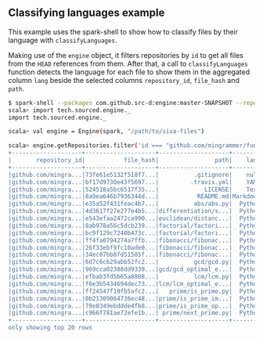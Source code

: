 ## Classifying languages example

This example uses the spark-shell to show how to classify files by their language with `classifyLanguages`.

Making use of the `engine` object, it filters repositories by `id` to get all files from the `HEAD` references from them. After that, a call to `classifyLanguages` function detects the language for each file to show them in the aggregated column `lang` beside the selected columns `repository_id`, `file_hash` and `path`.

```bash
$ spark-shell --packages com.github.src-d:engine:master-SNAPSHOT --repositories https://jitpack.io
scala> import tech.sourced.engine._
import tech.sourced.engine._

scala> val engine = Engine(spark, "/path/to/siva-files")

scala> engine.getRepositories.filter('id === "github.com/mingrammer/funmath.git").getHEAD.getFiles.classifyLanguages.select('repository_id, 'file_hash, 'path, 'lang).show
+--------------------+--------------------+--------------------+--------+
|       repository_id|           file_hash|                path|    lang|
+--------------------+--------------------+--------------------+--------+
|github.com/mingra...|73fe61e5132f518f7...|          .gitignore|    null|
|github.com/mingra...|bf17d9730e43f5697...|         .travis.yml|    YAML|
|github.com/mingra...|524518a5bc6517f35...|             LICENSE|    Text|
|github.com/mingra...|8a9ea646b7936344d...|           README.md|Markdown|
|github.com/mingra...|e35a52f431feac4b7...|          abs/abs.py|  Python|
|github.com/mingra...|4d3617f27e277e4b5...|differentiation/s...|  Python|
|github.com/mingra...|e543efaa2472ca990...|euclidean/distanc...|  Python|
|github.com/mingra...|8ab978a56c5dcb239...|factorial/factori...|  Python|
|github.com/mingra...|bc9f129c7240b473c...|factorial/factori...|  Python|
|github.com/mingra...|ff4fa0794274a7ffb...|fibonacci/fibonac...|  Python|
|github.com/mingra...|26f33ebf9fc10ade0...|fibonacci/fibonac...|  Python|
|github.com/mingra...|34ec07bb8fd51505f...|fibonacci/fibonac...|  Python|
|github.com/mingra...|6d7c6cb29abb52fc2...|          gcd/gcd.py|  Python|
|github.com/mingra...|969cca02388dd9339...|gcd/gcd_optimal_e...|  Python|
|github.com/mingra...|efbab3fd5b65a8808...|          lcm/lcm.py|  Python|
|github.com/mingra...|f6e3b5434694dec73...|lcm/lcm_optimal_e...|  Python|
|github.com/mingra...|ff24547f19fb5afc2...|   prime/is_prime.py|  Python|
|github.com/mingra...|0b21309064736ec48...|prime/is_prime_im...|  Python|
|github.com/mingra...|70e8349ebddde4fb8...|prime/is_prime_op...|  Python|
|github.com/mingra...|c966f781ae72efe1b...| prime/next_prime.py|  Python|
+--------------------+--------------------+--------------------+--------+
only showing top 20 rows

```
